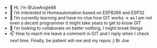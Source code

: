 - 👋 Hi, I’m @JoeAngle68
- 👀 I’m interested in Homeautomation based on ESP8266 and ESP32
- 🌱 I’m currently learning and have no clue how GIT works -> as I am not even a decent programmer it might take years to get to know GIT
- 💞️ I’m looking to collaborate on better nothing, I might break things
- 📫 How to reach me leave a comment in GIT and I reply when I check next time.
Finally, be patient wih me and my repos ;) Br Joe

<!---
JoeAngle68/JoeAngle68 is a ✨ special ✨ repository because its `README.md` (this file) appears on your GitHub profile.
You can click the Preview link to take a look at your changes.
--->
